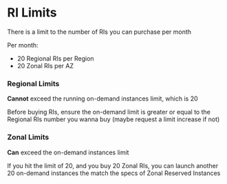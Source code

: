 # RI Limits

There is a limit to the number of RIs you can purchase per month

Per month:

- 20 Regional RIs per Region
- 20 Zonal RIs per AZ

### Regional Limits

**Cannot** exceed the running on-demand instances limit, which is 20

Before buying RIs, ensure the on-demand limit is greater or equal to the Regional RIs number you wanna buy (maybe request a limit increase if not)

### Zonal Limits

**Can** exceed the on-demand instances limit

If you hit the limit of 20, and you buy 20 Zonal RIs, you can launch another 20 on-demand instances the match the specs of Zonal Reserved Instances